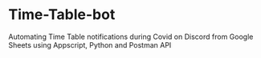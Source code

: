 # Time-Table-bot

Automating Time Table notifications during Covid on Discord from Google Sheets using Appscript, Python and Postman API
